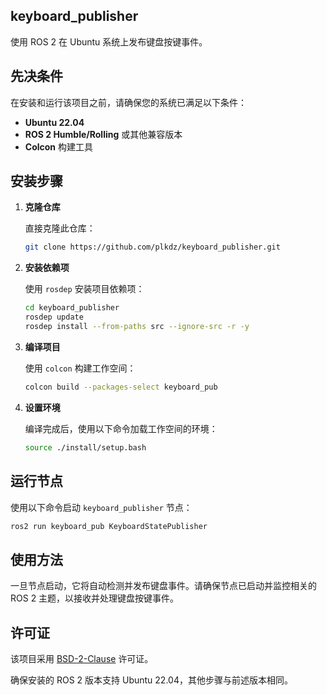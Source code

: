 
## keyboard_publisher

使用 ROS 2 在 Ubuntu 系统上发布键盘按键事件。

## 先决条件

在安装和运行该项目之前，请确保您的系统已满足以下条件：

- **Ubuntu 22.04**
- **ROS 2 Humble/Rolling** 或其他兼容版本
- **Colcon** 构建工具

## 安装步骤

1. **克隆仓库**

   直接克隆此仓库：

   ```bash
   git clone https://github.com/plkdz/keyboard_publisher.git
   ```

2. **安装依赖项**

   使用 `rosdep` 安装项目依赖项：

   ```bash
   cd keyboard_publisher
   rosdep update
   rosdep install --from-paths src --ignore-src -r -y
   ```

3. **编译项目**

   使用 `colcon` 构建工作空间：

   ```bash
   colcon build --packages-select keyboard_pub
   ```

4. **设置环境**

   编译完成后，使用以下命令加载工作空间的环境：

   ```bash
   source ./install/setup.bash
   ```

## 运行节点

使用以下命令启动 `keyboard_publisher` 节点：

```bash
ros2 run keyboard_pub KeyboardStatePublisher
```

## 使用方法

一旦节点启动，它将自动检测并发布键盘事件。请确保节点已启动并监控相关的 ROS 2 主题，以接收并处理键盘按键事件。

## 许可证

该项目采用 [BSD-2-Clause](LICENSE) 许可证。

确保安装的 ROS 2 版本支持 Ubuntu 22.04，其他步骤与前述版本相同。
